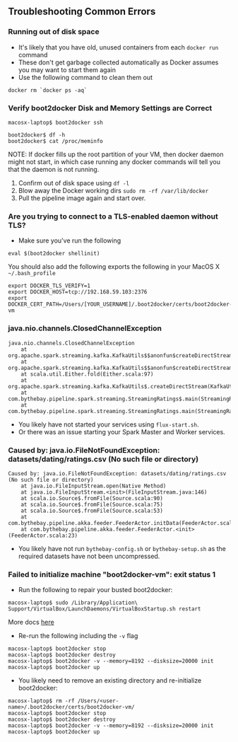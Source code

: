 ## Troubleshooting Common Errors

### Running out of disk space
* It's likely that you have old, unused containers from each `docker run` command
* These don't get garbage collected automatically as Docker assumes you may want to start them again
* Use the following command to clean them out
```
docker rm `docker ps -aq`
```

### Verify boot2docker Disk and Memory Settings are Correct
```
macosx-laptop$ boot2docker ssh

boot2docker$ df -h
boot2docker$ cat /proc/meminfo
```

NOTE: If docker fills up the root partition of your VM, then docker daemon might not start, in which case running any docker commands will tell you that the daemon is not running.  

1. Confirm out of disk space using `df -l`
2. Blow away the Docker working dirs `sudo rm -rf /var/lib/docker`
3. Pull the pipeline image again and start over.

### Are you trying to connect to a TLS-enabled daemon without TLS?  
* Make sure you've run the following
```
eval $(boot2docker shellinit)
```
You should also add the following exports the following in your MacOS X `~/.bash_profile`
```
export DOCKER_TLS_VERIFY=1
export DOCKER_HOST=tcp://192.168.59.103:2376
export DOCKER_CERT_PATH=/Users/[YOUR_USERNAME]/.boot2docker/certs/boot2docker-vm
```

### java.nio.channels.ClosedChannelException
```
java.nio.channels.ClosedChannelException
	at org.apache.spark.streaming.kafka.KafkaUtils$$anonfun$createDirectStream$2.apply(KafkaUtils.scala:416)
	at org.apache.spark.streaming.kafka.KafkaUtils$$anonfun$createDirectStream$2.apply(KafkaUtils.scala:416)
	at scala.util.Either.fold(Either.scala:97)
	at org.apache.spark.streaming.kafka.KafkaUtils$.createDirectStream(KafkaUtils.scala:415)
	at com.bythebay.pipeline.spark.streaming.StreamingRatings$.main(StreamingRatings.scala:39)
	at com.bythebay.pipeline.spark.streaming.StreamingRatings.main(StreamingRatings.scala)
```
* You likely have not started your services using `flux-start.sh`.
* Or there was an issue starting your Spark Master and Worker services. 

### Caused by: java.io.FileNotFoundException: datasets/dating/ratings.csv (No such file or directory)
```
Caused by: java.io.FileNotFoundException: datasets/dating/ratings.csv (No such file or directory)
	at java.io.FileInputStream.open(Native Method)
	at java.io.FileInputStream.<init>(FileInputStream.java:146)
	at scala.io.Source$.fromFile(Source.scala:90)
	at scala.io.Source$.fromFile(Source.scala:75)
	at scala.io.Source$.fromFile(Source.scala:53)
	at com.bythebay.pipeline.akka.feeder.FeederActor.initData(FeederActor.scala:34)
	at com.bythebay.pipeline.akka.feeder.FeederActor.<init>(FeederActor.scala:23)
```
* You likely have not run `bythebay-config.sh` or `bythebay-setup.sh` as the required datasets have not been uncompressed.

### Failed to initialize machine "boot2docker-vm": exit status 1
* Run the following to repair your busted boot2docker:
```
macosx-laptop$ sudo /Library/Application\ Support/VirtualBox/LaunchDaemons/VirtualBoxStartup.sh restart
```
More docs [here](https://github.com/boot2docker/boot2docker#boot2docker-up-doesnt-work-osx)

* Re-run the following including the `-v` flag
```
macosx-laptop$ boot2docker stop
macosx-laptop$ boot2docker destroy
macosx-laptop$ boot2docker -v --memory=8192 --disksize=20000 init
macosx-laptop$ boot2docker up
```

* You likely need to remove an existing directory and re-initialize boot2docker:
```
macosx-laptop$ rm -rf /Users/<user-name>/.boot2docker/certs/boot2docker-vm/
macosx-laptop$ boot2docker stop
macosx-laptop$ boot2docker destroy
macosx-laptop$ boot2docker -v --memory=8192 --disksize=20000 init
macosx-laptop$ boot2docker up
```